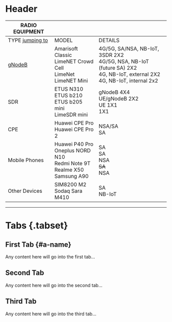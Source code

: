 <!-- Radio Equipment -->
<!-- Overview of the radio equipment used in Patars 5G facility.-->

# Header



| RADIO EQUIPMENT|                    |                   |
| ----------------------| -------------| ----------- |
| TYPE    [jumping to](#a-name)                     | MODEL       |DETAILS       |
| [gNodeB ](#a-name) | Amarisoft Classic <br>   LimeNET Crowd Cell   <br> LimeNet <br>  LimeNET Mini |4G/5G, SA/NSA, NB-IoT, 3SDR 2X2 <br>4G/5G, NSA, NB-IoT (future SA) 2X2<br>4G, NB-IoT, external 2X2<br>4G, NB-IoT, internal 2x2   |
| SDR                         |ETUS N310 <br>   ETUS b210  <br> ETUS b205 mini <br>  LimeSDR mini |gNodeB 4X4 <br>UE/gNodeB 2X2<br>UE 1X1<br>1X1  |
| CPE                          |Huawei CPE Pro  <br>   Huawei CPE Pro 2  |NSA/SA <br> SA  |
| Mobile Phones        |Huawei P40 Pro  <br>  Oneplus NORD N10 <br>Redmi Note 9T <br> Realme X50<br> Samsung A90  |SA <br> SA <br> NSA <br> ~~SA~~ <br> NSA  |
| Other Devices         |SIM8200 M2   <br>Sodaq Sara M410 |SA <br> NB-IoT  |

-----
# Tabs {.tabset}
## First Tab {#a-name}

Any content here will go into the first tab...

## Second Tab

Any content here will go into the second tab...

## Third Tab

Any content here will go into the third tab...